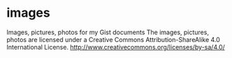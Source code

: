 images
======

Images, pictures, photos for my Gist documents
The images, pictures, photos are licensed under a Creative Commons Attribution-ShareAlike 4.0 International License.
http://www.creativecommons.org/licenses/by-sa/4.0/
